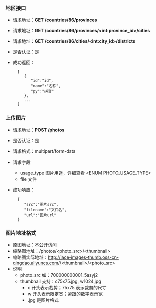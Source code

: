 ### 地区接口
- 请求地址：**GET /countries/86/provinces**
- 请求地址：**GET /countries/86/provinces/\<int:province_id\>/cities**
- 请求地址：**GET /countries/86/cities/\<int:city_id\>/districts**
- 是否认证：是
- 成功返回：

        [
           {
              "id":"id",
              "name":"名称",
              "py":"拼音"
           },
           ...
        ]

### 上传图片
- 请求地址：**POST /photos**
- 是否认证：是
- 请求格式：multipart/form-data
- 请求字段
  - usage_type 图片用途，详细查看 \<ENUM PHOTO_USAGE_TYPE\> 
  - file 文件

- 成功响应：

        {
           "src":"图片src",
           "filename":"文件名",
           "url":"图片url"
        }
        
### 图片地址格式

- 原图地址：不公开访问
- 缩略图地址：/photos/\<photo_src\>/\<thumbnail\>
- 缩略图实际地址：http://lace-images-thumb.oss-cn-qingdao.aliyuncs.com/\<thumbnail\>/\<photo_src\>
- 说明
  - photo_src 如：700000000001_5asyj2
  - thumbnail 支持：c75x75.jpg, w1024.jpg
    - c 开头表示裁剪；75x75 表示裁剪的尺寸
    - w 开头表示限定宽；紧跟的数字表示宽
    - .jpg 是图片格式
